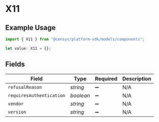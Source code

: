 # X11

## Example Usage

```typescript
import { X11 } from "@censys/platform-sdk/models/components";

let value: X11 = {};
```

## Fields

| Field                    | Type                     | Required                 | Description              |
| ------------------------ | ------------------------ | ------------------------ | ------------------------ |
| `refusalReason`          | *string*                 | :heavy_minus_sign:       | N/A                      |
| `requiresAuthentication` | *boolean*                | :heavy_minus_sign:       | N/A                      |
| `vendor`                 | *string*                 | :heavy_minus_sign:       | N/A                      |
| `version`                | *string*                 | :heavy_minus_sign:       | N/A                      |